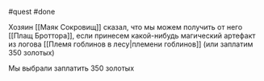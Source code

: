 #quest #done

Хозяин [[Маяк Сокровищ]] сказал, что мы можем получить от него [[Плащ Броттора]], если принесем какой-нибудь магический артефакт из логова [[Племя гоблинов в лесу|племени гоблинов]] (или заплатим 350 золотых)

Мы выбрали заплатить 350 золотых
